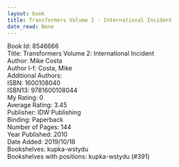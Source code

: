 ```yaml
---
layout: book
title: Transformers Volume 2 - International Incident
date_read: None
---
```


Book Id: 8546666<br />
Title: Transformers Volume 2: International Incident<br />
Author: Mike Costa<br />
Author l-f: Costa, Mike<br />
Additional Authors: <br />
ISBN: 1600108040<br />
ISBN13: 9781600108044<br />
My Rating: 0<br />
Average Rating: 3.45<br />
Publisher: IDW Publishing<br />
Binding: Paperback<br />
Number of Pages: 144<br />
Year Published: 2010<br />
Date Added: 2019/10/18<br />
Bookshelves: kupka-wstydu<br />
Bookshelves with positions: kupka-wstydu (#391)<br />

